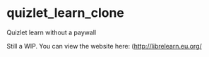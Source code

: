 # quizlet_learn_clone
Quizlet learn without a paywall

Still a WIP.
You can view the website here: (http://librelearn.eu.org/
